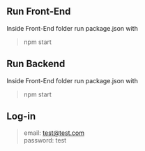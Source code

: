 ## Run Front-End
Inside Front-End folder run package.json with

> npm start

## Run Backend
Inside Front-End folder run package.json with

> npm start

## Log-in
> email: test@test.com<br>
> password: test